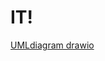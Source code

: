 # IT!
[UMLdiagram drawio](https://user-images.githubusercontent.com/61537368/191078833-5e9c5325-f08a-4cf9-abc2-43528f791617.png)

